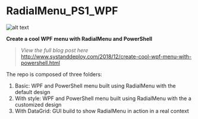 # RadialMenu_PS1_WPF
![alt text](https://github.com/damienvanrobaeys/RadialMenu_PS1_WPF/blob/master/gif/radialmenu1gif.gif)

**Create a cool WPF menu with RadialMenu and PowerShell**

> *View the full blog post here*
http://www.systanddeploy.com/2018/12/create-cool-wpf-menu-with-powershell.html

The repo is composed of three folders:
1. Basic: WPF and PowerShell menu built using RadialMenu with the default design
2. With style: WPF and PowerShell menu built using RadialMenu with the a customized design
3. With DataGrid: GUI build to show RadialMenu in action in a real context
